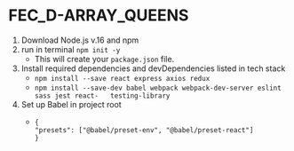 # FEC_D-ARRAY_QUEENS

1. Download Node.js v.16 and npm
2. run in terminal ```npm init -y```
   - This will create your ```package.json``` file.
3. Install required dependencies and devDependencies listed in tech stack
   - ```npm install --save react express axios redux```
   - ```npm install --save-dev babel webpack webpack-dev-server eslint sass jest react-   testing-library```
4. Set up Babel in project root
   - ```
     {
     "presets": ["@babel/preset-env", "@babel/preset-react"]
     }
     ```
